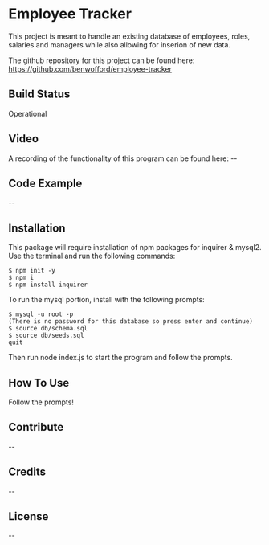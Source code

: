 # Employee Tracker #

This project is meant to handle an existing database of employees, roles, salaries and managers while also allowing
for inserion of new data.

The github repository for this project can be found here: https://github.com/benwofford/employee-tracker

## Build Status ##

Operational

## Video ##

A recording of the functionality of this program can be found here: --

## Code Example ##

--

## Installation ##

This package will require installation of npm packages for inquirer & mysql2.
Use the terminal and run the following commands:

    $ npm init -y
    $ npm i
    $ npm install inquirer

To run the mysql portion, install with the following prompts:

    $ mysql -u root -p
    (There is no password for this database so press enter and continue)
    $ source db/schema.sql
    $ source db/seeds.sql
    quit

Then run node index.js to start the program and follow the prompts.

## How To Use ##

Follow the prompts!

## Contribute ##

--

## Credits ##

--

## License ##

--